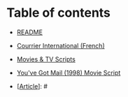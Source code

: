 # Table of contents

* [README](README.md)
* [Courrier International (French)](Courrier.md)
* [Movies & TV Scripts](Scripts/Scripts.md)
* [You've Got Mail (1998) Movie Script](youve-got-mail-1998-movie-script.md)

* [[Article](Courrier1807_pages_36_37_38.md)]: #
